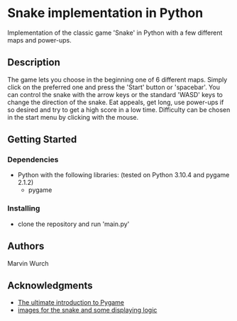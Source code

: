 # Snake implementation in Python

Implementation of the classic game 'Snake' in Python with a few different maps and power-ups.

## Description

The game lets you choose in the beginning one of 6 different maps. Simply click on the preferred one and press the 'Start' button or 'spacebar'. 
You can control the snake with the arrow keys or the standard 'WASD' keys to change the direction of the snake. 
Eat appeals, get long, use power-ups if so desired and try to get a high score in a low time. Difficulty can be chosen in the start menu by clicking with the mouse.
 
## Getting Started

### Dependencies

* Python with the following libraries: (tested on Python 3.10.4 and pygame 2.1.2)
    * pygame

### Installing

* clone the repository and run 'main.py'

## Authors

Marvin Wurch

## Acknowledgments

* [The ultimate introduction to Pygame](https://www.youtube.com/watch?v=AY9MnQ4x3zk)
* [images for the snake and some displaying logic](https://github.com/clear-code-projects/Snake)
